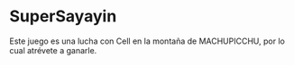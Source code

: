 # SuperSayayin
Este juego es una lucha con Cell en la montaña de MACHUPICCHU, por lo cual atrévete a ganarle. 
